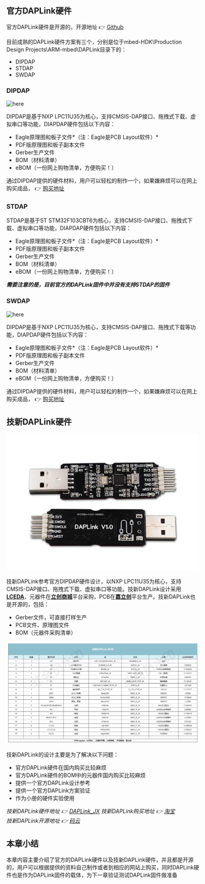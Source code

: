 ## 官方DAPLink硬件  

官方DAPLink硬件是开源的，开源地址 :point_right: [Github](https://github.com/ARMmbed/mbed-HDK)

目前成熟的DAPLink硬件方案有三个，分别是位于mbed-HDK\Production Design Projects\ARM-mbed\DAPLink目录下的：
* DIPDAP
* STDAP
* SWDAP


### DIPDAP  

![here](http://uk.rs-online.com/largeimages/R9054100-01.jpg "DIPDAP-mbed")

DIPDAP是基于NXP LPC11U35为核心，支持CMSIS-DAP接口、拖拽式下载、虚拟串口等功能，DIAPDAP硬件包括以下内容：
* Eagle原理图和板子文件*（注：Eagle是PCB Layout软件）*
* PDF版原理图和板子副本文件
* Gerber生产文件
* BOM（材料清单）
* eBOM（一份网上购物清单，方便购买！）

通过DIPDAP提供的硬件材料，用户可以轻松的制作一个，如果嫌麻烦可以在网上购买成品， :point_right: [购买地址](http://uk.rs-online.com/web/p/processor-microcontroller-development-kits/9054100/)


### STDAP

STDAP是基于ST STM32F103CBT6为核心，支持CMSIS-DAP接口、拖拽式下载、虚拟串口等功能，DIAPDAP硬件包括以下内容：
* Eagle原理图和板子文件*（注：Eagle是PCB Layout软件）*
* PDF版原理图和板子副本文件
* Gerber生产文件
* BOM（材料清单）
* eBOM（一份网上购物清单，方便购买！）

***需要注意的是，目前官方的DAPLink固件中并没有支持STDAP的固件***


### SWDAP

![here](http://uk.rs-online.com/largeimages/R9054104-01.jpg "SWDAP-mbed")

DIPDAP是基于NXP LPC11U35为核心，支持CMSIS-DAP接口、拖拽式下载等功能，DIAPDAP硬件包括以下内容：
* Eagle原理图和板子文件*（注：Eagle是PCB Layout软件）*
* PDF版原理图和板子副本文件
* Gerber生产文件
* BOM（材料清单）
* eBOM（一份网上购物清单，方便购买！）

通过DIPDAP提供的硬件材料，用户可以轻松的制作一个，如果嫌麻烦可以在网上购买成品， :point_right: [购买地址](http://uk.rs-online.com/web/p/processor-microcontroller-development-kits/9054104/)


## 技新DAPLink硬件  

![技新DAPLink](/Images/DAPLink-JX01.jpg)

技新DAPLink参考官方DIPDAP硬件设计，以NXP LPC11U35为核心，支持CMSIS-DAP接口、拖拽式下载、虚拟串口等功能。技新DAPLink设计采用[**LCEDA**](https://lceda.cn/)，元器件在[**立创商城**](https://www.szlcsc.com/)平台采购，PCB在[**嘉立创**](https://www.sz-jlc.com/home/index.html#)平台生产。技新DAPLink也是开源的，包括：
* Gerber文件，可直接打样生产
* PCB文件、原理图文件
* BOM（元器件采购清单）

![技新DAPLink-BOM](/Images/DAPLink-BOM.png)

技新DAPLink的设计主要是为了解决以下问题：
* 官方DAPLink硬件在国内购买比较麻烦
* 官方DAPLink硬件的BOM中的元器件国内购买比较麻烦
* 提供一个官方DAPLink设计参考
* 提供一个官方DAPLink方案验证
* 作为小册的硬件实验使用

*技新DAPLink硬件地址 :point_right: [DAPLink_JX](https://lceda.cn/jixin002/daplink_jx)* 
*技新DAPLink购买地址 :point_right: [淘宝](https://item.taobao.com/item.htm?spm=a1z38n.10677092.0.0.53701debuPoaU9&id=575455906543)*  
*技新DAPLink开源地址 :point_right: [码云](https://gitee.com/jixiaoxin/DAPLink-Brochures)*


## 本章小结  

本章内容主要介绍了官方的DAPLink硬件以及技新DAPLink硬件，并且都是开源的，用户可以根据提供的资料自己制作或者到相应的网站上购买，同时DAPLink硬件也是作为DAPLink固件的载体，为下一章验证测试DAPLink固件做准备


